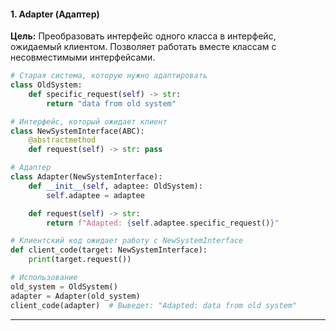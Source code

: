 #### **1. Adapter (Адаптер)**
**Цель:** Преобразовать интерфейс одного класса в интерфейс, ожидаемый клиентом. Позволяет работать вместе классам с несовместимыми интерфейсами.

```python
# Старая система, которую нужно адаптировать
class OldSystem:
    def specific_request(self) -> str:
        return "data from old system"

# Интерфейс, который ожидает клиент
class NewSystemInterface(ABC):
    @abstractmethod
    def request(self) -> str: pass

# Адаптер
class Adapter(NewSystemInterface):
    def __init__(self, adaptee: OldSystem):
        self.adaptee = adaptee

    def request(self) -> str:
        return f"Adapted: {self.adaptee.specific_request()}"

# Клиентский код ожидает работу с NewSystemInterface
def client_code(target: NewSystemInterface):
    print(target.request())

# Использование
old_system = OldSystem()
adapter = Adapter(old_system)
client_code(adapter)  # Выведет: "Adapted: data from old system"
```

---

